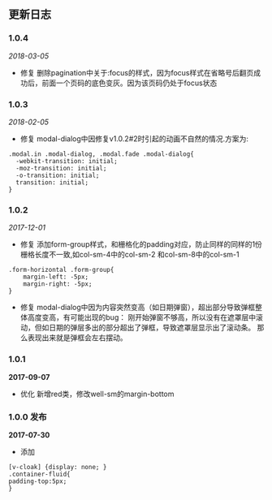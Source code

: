 ## 更新日志

### 1.0.4

*2018-03-05*

- 修复 删除pagination中关于:focus的样式，因为focus样式在省略号后翻页成功后，前面一个页码的底色变灰。因为该页码仍处于focus状态

### 1.0.3

*2018-02-05*

- 修复 modal-dialog中因修复v1.0.2#2时引起的动画不自然的情况.方案为:

```
.modal.in .modal-dialog, .modal.fade .modal-dialog{
  -webkit-transition: initial;
  -moz-transition: initial;
  -o-transition: initial;
  transition: initial;
}

```

### 1.0.2

*2017-12-01*

- 修复 添加form-group样式，和栅格化的padding对应，防止同样的同样的1份栅格长度不一致,如col-sm-4中的col-sm-2 和col-sm-8中的col-sm-1
```
.form-horizontal .form-group{
    margin-left: -5px;
    margin-right: -5px;
}
```

- 修复 modal-dialog中因为内容突然变高（如日期弹窗），超出部分导致弹框整体高度变高，有可能出现的bug：
刚开始弹窗不够高，所以没有在遮罩层中滚动，但如日期的弹层多出的部分超出了弹框，导致遮罩层显示出了滚动条。
那么表现出来就是弹框会左右摆动。

### 1.0.1

**2017-09-07**

- 优化 新增red类，修改well-sm的margin-bottom


### 1.0.0 发布

**2017-07-30**

- 添加
```
[v-cloak] {display: none; }
.container-fluid{
padding-top:5px;
}
```



